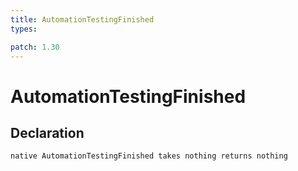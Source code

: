 ```yaml
---
title: AutomationTestingFinished
types:

patch: 1.30
---
```


# AutomationTestingFinished

## Declaration

```jass
native AutomationTestingFinished takes nothing returns nothing
```
